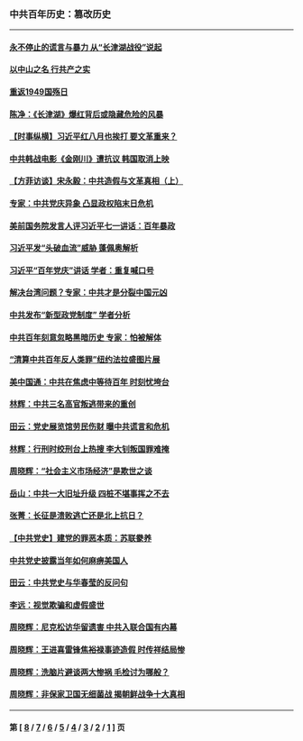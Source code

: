 ### 中共百年历史：篡改历史
---
#### [永不停止的谎言与暴力 从“长津湖战役”说起](../../pages/nf1176115/n13494094.md?03160430) 
#### [以中山之名 行共产之实](../../pages/nf1176115/n13346437.md?03160430) 
#### [重返1949国殇日](../../pages/nf1176115/n13346372.md?03160430) 
#### [陈净：《长津湖》爆红背后或隐藏危险的风暴](../../pages/nf1176115/n13314364.md?03160430) 
#### [【时事纵横】习近平红八月也挨打 要文革重来？](../../pages/nf1176115/n13231393.md?03160430) 
#### [中共韩战电影《金刚川》遭抗议 韩国取消上映](../../pages/nf1176115/n13219114.md?03160430) 
#### [【方菲访谈】宋永毅：中共造假与文革真相（上）](../../pages/nf1176115/n13200760.md?03160430) 
#### [专家：中共党庆异象 凸显政权陷末日危机](../../pages/nf1176115/n13067084.md?03160430) 
#### [美前国务院发言人评习近平七一讲话：百年暴政](../../pages/nf1176115/n13066986.md?03160430) 
#### [习近平发“头破血流”威胁 蓬佩奥解析](../../pages/nf1176115/n13063604.md?03160430) 
#### [习近平“百年党庆”讲话 学者：重复喊口号](../../pages/nf1176115/n13061411.md?03160430) 
#### [解决台湾问题？专家：中共才是分裂中国元凶](../../pages/nf1176115/n13060811.md?03160430) 
#### [中共发布“新型政党制度” 学者分析](../../pages/nf1176115/n13056354.md?03160430) 
#### [中共百年刻意忽略黑暗历史 专家：怕被解体](../../pages/nf1176115/n13056056.md?03160430) 
#### [“清算中共百年反人类罪”纽约法拉盛图片展](../../pages/nf1176115/n13052220.md?03160430) 
#### [美中国通：中共在焦虑中等待百年 时刻忧垮台](../../pages/nf1176115/n13048820.md?03160430) 
#### [林辉：中共三名高官叛逃带来的重创](../../pages/nf1176115/n13035206.md?03160430) 
#### [田云：党史展览馆劳民伤财 曝中共谎言和危机](../../pages/nf1176115/n13033900.md?03160430) 
#### [林辉：行刑时绞刑台上热搜 李大钊叛国罪难掩](../../pages/nf1176115/n13031965.md?03160430) 
#### [周晓辉：“社会主义市场经济”是欺世之谈](../../pages/nf1176115/n13024090.md?03160430) 
#### [岳山：中共一大旧址升级 四桩不堪事挥之不去](../../pages/nf1176115/n13021697.md?03160430) 
#### [张菁：长征是溃败逃亡还是北上抗日？](../../pages/nf1176115/n13020585.md?03160430) 
#### [【中共党史】建党的罪恶本质：苏联豢养](../../pages/nf1176115/n13011888.md?03160430) 
#### [中共党史披露当年如何麻痹美国人](../../pages/nf1176115/n12966400.md?03160430) 
#### [田云：中共党史与华春莹的反问句](../../pages/nf1176115/n12765178.md?03160430) 
#### [李远：视觉欺骗和虚假盛世](../../pages/nf1176115/n12993376.md?03160430) 
#### [周晓辉：尼克松访华留遗害 中共入联合国有内幕](../../pages/nf1176115/n12991422.md?03160430) 
#### [周晓辉：王进喜雷锋焦裕禄事迹造假 时传祥结局惨](../../pages/nf1176115/n12985497.md?03160430) 
#### [周晓辉：洗脑片避谈两大惨祸 毛检讨为哪般？](../../pages/nf1176115/n12971285.md?03160430) 
#### [周晓辉：非保家卫国无细菌战 揭朝鲜战争十大真相](../../pages/nf1176115/n12954161.md?03160430) 

---
#### 第 [ [8](./8.md?03160430) / [7](./7.md?03160430) / [6](./6.md?03160430) / [5](./5.md?03160430) / [4](./4.md?03160430) / [3](./3.md?03160430) / [2](./2.md?03160430) / [1](./1.md?03160430) ] 页
